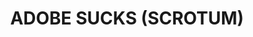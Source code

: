 ---
title: ADOBE SUCKS (SCROTUM)
description: Adobe really sucks. They've had a chokehold on the industry for far too long. None of us can change that... at least not alone. If enough people use and share alternatives, it'll pressure Adobe to stop its complacency and will benefit the end user.
layout: homepage2.hbs
---